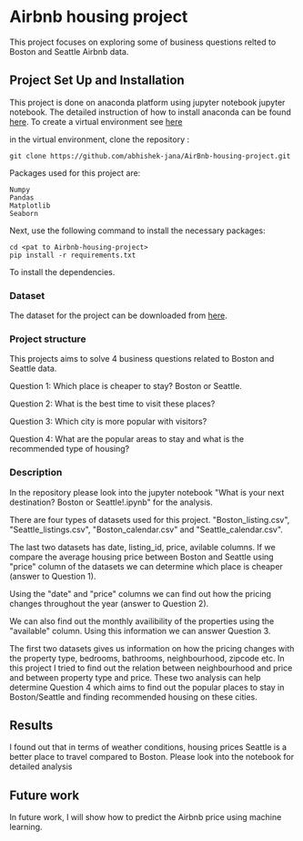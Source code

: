 # Airbnb housing project

This project focuses on exploring some of business questions relted to Boston and Seattle Airbnb data.  

## Project Set Up and Installation

This project is done on anaconda platform using jupyter notebook jupyter notebook. The detailed instruction of how to install anaconda can be found [here](https://docs.conda.io/projects/conda/en/latest/user-guide/install/index.html).
To create a virtual environment see [here](https://docs.conda.io/projects/conda/en/latest/user-guide/tasks/manage-environments.html)

in the virtual environment, clone the repository :
```
git clone https://github.com/abhishek-jana/AirBnb-housing-project.git
```
Packages used for this project are:
```
Numpy
Pandas
Matplotlib
Seaborn
```

Next, use the following command to install the necessary packages:

```
cd <pat to Airbnb-housing-project>
pip install -r requirements.txt
```
To install the dependencies.

### Dataset

The dataset for the project can be downloaded from [here](http://insideairbnb.com/get-the-data.html).


### Project structure

This projects aims to solve 4 business questions related to Boston and Seattle data.

Question 1: Which place is cheaper to stay? Boston or Seattle.

Question 2: What is the best time to visit these places?

Question 3: Which city is more popular with visitors?

Question 4: What are the popular areas to stay and what is the recommended type of housing?

### Description

In the repository please look into the jupyter notebook "What is your next destination? Boston or Seattle!.ipynb" for the analysis.

There are four types of datasets used for this project. "Boston_listing.csv", "Seattle_listings.csv", "Boston_calendar.csv" and "Seattle_calendar.csv".

The last two datasets has date, listing_id, price, avilable columns. If we compare the average housing price between Boston and Seattle using "price" column of the datasets we can determine which place is cheaper (answer to Question 1).

Using the "date" and "price" columns we can find out how the pricing changes throughout the year (answer to Question 2).

We can also find out the monthly availibility of the properties using the "available" column. Using this information we can answer Question 3.  

The first two datasets gives us information on how the pricing changes with  the property type, bedrooms, bathrooms, neighbourhood, zipcode etc. In this project I tried to find out the relation between neighbourhood and price and between property type and price. These two analysis can help determine Question 4 which aims to find out the popular places to stay in Boston/Seattle and finding recommended housing on these cities.

## Results

I found out that in terms of weather conditions, housing prices Seattle is a better place to travel compared to Boston. Please look into the notebook for detailed analysis

## Future work

In future work, I will show how to predict the Airbnb price using machine learning.


